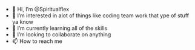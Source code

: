 - 👋 Hi, I’m @Spiritualflex
- 👀 I’m interested in alot of things like coding team work that ype of stuff ya know
- 🌱 I’m currently learning all of the skills
- 💞️ I’m looking to collaborate on anything 
- 📫 How to reach me

<!---
Spiritualflex/Spiritualflex is a ✨ special ✨ repository because its `README.md` (this file) appears on your GitHub profile.
You can click the Preview link to take a look at your changes.
--->
